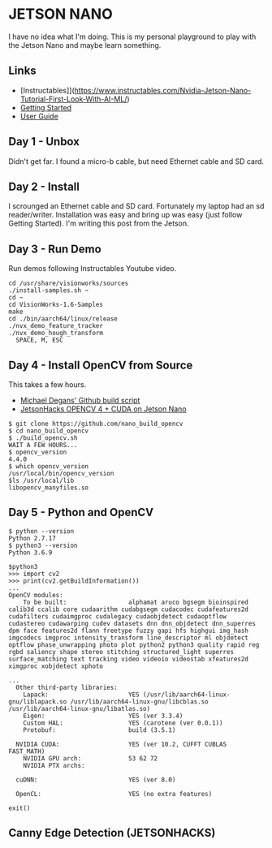 JETSON NANO
===========

I have no idea what I'm doing.  This is my personal playground to play with 
the Jetson Nano and maybe learn something.

Links
-----

* [Instructables]](https://www.instructables.com/Nvidia-Jetson-Nano-Tutorial-First-Look-With-AI-ML/)
* [Getting Started](https://developer.nvidia.com/embedded/learn/get-started-jetson-nano-devkit)
* [User Guide](https://developer.nvidia.com/embedded/downloads#?search=Jetson%20Nano%20Developer%20Kit%20User%20Guide)


Day 1 - Unbox
-------------
Didn't get far. I found a micro-b cable, but need Ethernet cable and SD card.


Day 2 - Install
---------------
I scrounged an Ethernet cable and SD card.  Fortunately my laptop had an sd reader/writer.
Installation was easy and bring up was easy (just follow Getting Started). I'm writing
this post from the Jetson.


Day 3 - Run Demo
----------------
Run demos following Instructables Youtube video.

```
cd /usr/share/visionworks/sources
./install-samples.sh ~
cd ~
cd VisionWorks-1.6-Samples
make
cd ./bin/aarch64/linux/release
./nvx_demo_feature_tracker
./nvx_demo_hough_transform
  SPACE, M, ESC
```

Day 4 - Install OpenCV from Source
--------------------------
This takes a few hours.
 
* [Michael Degans' Github build script](https://github.com/mdegans/nano_build_opencv)
* [JetsonHacks OPENCV 4 + CUDA on Jetson Nano](https://jetsonhacks.com/2019/11/22/opencv-4-cuda-on-jetson-nano/)


```
$ git clone https://github.com/nano_build_opencv
$ cd nano_build_opencv
$ ./build_opencv.sh
WAIT A FEW HOURS...
$ opencv_version
4.4.0
$ which opencv_version
/usr/local/bin/opencv_version
$ls /usr/local/lib
libopencv_manyfiles.so
```

Day 5 - Python and OpenCV
-----------------

```
$ python --version
Python 2.7.17
$ python3 --version
Python 3.6.9

$python3
>>> import cv2
>>> print(cv2.getBuildInformation())
...
OpenCV modules:
    To be built:                 alphamat aruco bgsegm bioinspired calib3d ccalib core cudaarithm cudabgsegm cudacodec cudafeatures2d cudafilters cudaimgproc cudalegacy cudaobjdetect cudaoptflow cudastereo cudawarping cudev datasets dnn dnn_objdetect dnn_superres dpm face features2d flann freetype fuzzy gapi hfs highgui img_hash imgcodecs imgproc intensity_transform line_descriptor ml objdetect optflow phase_unwrapping photo plot python2 python3 quality rapid reg rgbd saliency shape stereo stitching structured_light superres surface_matching text tracking video videoio videostab xfeatures2d ximgproc xobjdetect xphoto

...
  Other third-party libraries:
    Lapack:                      YES (/usr/lib/aarch64-linux-gnu/liblapack.so /usr/lib/aarch64-linux-gnu/libcblas.so /usr/lib/aarch64-linux-gnu/libatlas.so)
    Eigen:                       YES (ver 3.3.4)
    Custom HAL:                  YES (carotene (ver 0.0.1))
    Protobuf:                    build (3.5.1)

  NVIDIA CUDA:                   YES (ver 10.2, CUFFT CUBLAS FAST_MATH)
    NVIDIA GPU arch:             53 62 72
    NVIDIA PTX archs:

  cuDNN:                         YES (ver 8.0)

  OpenCL:                        YES (no extra features)

exit()
```

Canny Edge Detection (JETSONHACKS)
----------------------------------









